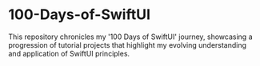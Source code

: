 # 100-Days-of-SwiftUI
This repository chronicles my '100 Days of SwiftUI' journey, showcasing a progression of tutorial projects that highlight my evolving understanding and application of SwiftUI principles.
